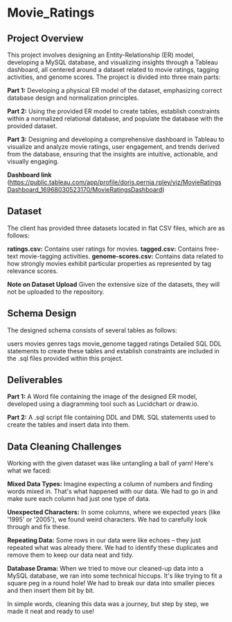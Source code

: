 # Movie_Ratings

## Project Overview
This project involves designing an Entity-Relationship (ER) model, developing a MySQL database, and visualizing insights through a Tableau dashboard, all centered around a dataset related to movie ratings, tagging activities, and genome scores. The project is divided into three main parts:

**Part 1:** Developing a physical ER model of the dataset, emphasizing correct database design and normalization principles.

**Part 2:** Using the provided ER model to create tables, establish constraints within a normalized relational database, and populate the database with the provided dataset.

**Part 3:** Designing and developing a comprehensive dashboard in Tableau to visualize and analyze movie ratings, user engagement, and trends derived from the database, ensuring that the insights are intuitive, actionable, and visually engaging.

**Dashboard link** (https://public.tableau.com/app/profile/doris.pernia.rpley/viz/MovieRatingsDashboard_16968030523170/MovieRatingsDashboard)

## Dataset
The client has provided three datasets located in flat CSV files, which are as follows:

**ratings.csv:** Contains user ratings for movies.
**tagged.csv:** Contains free-text movie-tagging activities.
**genome-scores.csv:** Contains data related to how strongly movies exhibit particular properties as represented by tag relevance scores.

**Note on Dataset Upload**
Given the extensive size of the datasets, they will not be uploaded to the repository. 

## Schema Design

The designed schema consists of several tables as follows:

users
movies
genres
tags
movie_genome
tagged
ratings
Detailed SQL DDL statements to create these tables and establish constraints are included in the .sql files provided within this project.

## Deliverables

**Part 1:** A Word file containing the image of the designed ER model, developed using a diagramming tool such as Lucidchart or draw.io.

**Part 2:** A .sql script file containing DDL and DML SQL statements used to create the tables and insert data into them.

## Data Cleaning Challenges
Working with the given dataset was like untangling a ball of yarn! Here's what we faced:

**Mixed Data Types:** Imagine expecting a column of numbers and finding words mixed in. That's what happened with our data. We had to go in and make sure each column had just one type of data.

**Unexpected Characters:** In some columns, where we expected years (like '1995' or '2005'), we found weird characters. We had to carefully look through and fix these.

**Repeating Data:** Some rows in our data were like echoes – they just repeated what was already there. We had to identify these duplicates and remove them to keep our data neat and tidy.

**Database Drama:** When we tried to move our cleaned-up data into a MySQL database, we ran into some technical hiccups. It's like trying to fit a square peg in a round hole! We had to break our data into smaller pieces and then insert them bit by bit.

In simple words, cleaning this data was a journey, but step by step, we made it neat and ready to use!
